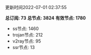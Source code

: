 更新时间2022-07-01 02:37:55

**总订阅: 73**
**总节点: 3824**
**有效节点: 1780**
- ss节点: 1460
- trojan节点: 212
- v2ray节点: 95
- ssr节点: 13
